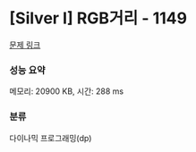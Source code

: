 # [Silver I] RGB거리 - 1149 

[문제 링크](https://www.acmicpc.net/problem/1149) 

### 성능 요약

메모리: 20900 KB, 시간: 288 ms

### 분류

다이나믹 프로그래밍(dp)

